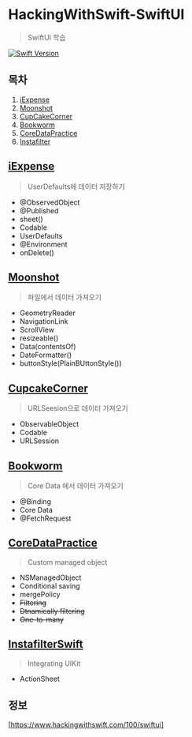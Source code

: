 # HackingWithSwift-SwiftUI

> SwiftUI 학습

[![Swift Version][swift-image]][swift-url]

## 목차

1. [iExpense](#iexpense)
2. [Moonshot](#moonshot)
3. [CupCakeCorner](#cupcakecorner)
4. [Bookworm](#bookworm)
5. [CoreDataPractice](#coredatapractice)
6. [Instafilter](#instafilter)

## [iExpense](./iExpenseSwiftUI)

> UserDefaults에 데이터 저장하기

- @ObservedObject
- @Published
- sheet()
- Codable
- UserDefaults
- @Environment
- onDelete()

## [Moonshot](./MoonshotSwiftUI)

> 파일에서 데이터 가져오기

- GeometryReader
- NavigationLink
- ScrollView
- resizeable()
- Data(contentsOf)
- DateFormatter()
- buttonStyle(PlainBUttonStyle())

## [CupcakeCorner](./CupcakeCornerSwift)

> URLSeesion으로 데이터 가져오기

- ObservableObject
- Codable
- URLSession

## [Bookworm](./BookwormSwiftUI)

> Core Data 에서 데이터 가져오기

- @Binding
- Core Data
- @FetchRequest

## [CoreDataPractice](./CoreDataPractice)

> Custom managed object

- NSManagedObject
- Conditional saving
- mergePolicy
- ~~Filtering~~
- ~~Dtnamically filtering~~
- ~~One-to-many~~

## [InstafilterSwift](./InstafilterSwiftUI)

> Integrating UIKit

- ActionSheet

## 정보

[https://www.hackingwithswift.com/100/swiftui]

[swift-image]:https://img.shields.io/badge/swift-5-orange.svg
[swift-url]:https://swift.org



